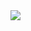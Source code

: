 <img src="https://capsule-render.vercel.app/api?type=waving&color=auto&height=300&section=header&text=HyeonSoo&fontSize=70" />
<!--
<p align="center">
  <a href="https://github.com/hyeonwater">
    <img align="left" src="https://github-readme-stats.vercel.app/api/top-langs/?username=hyeonwater&layout=compact&show_icons=true&show_owner=ture&hide_title=true&theme=nord&hide=Objective%2DC,c,scss,shell,ruby,dart,swift" />
  </a>
</p>
-->


